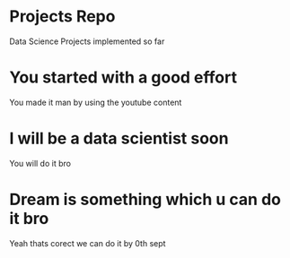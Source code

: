# Projects Repo
 Data Science Projects implemented so far

# You started with a good effort

 You made it man by using the youtube content

# I will be a data scientist soon

You will do it bro


# Dream is something which u can do it bro

Yeah thats corect we can do it by 0th sept